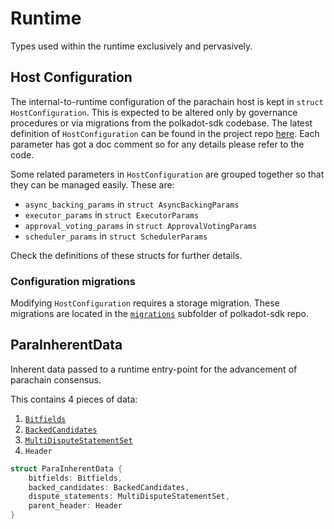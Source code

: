 # Runtime

Types used within the runtime exclusively and pervasively.

## Host Configuration

The internal-to-runtime configuration of the parachain host is kept in `struct HostConfiguration`. This is expected to
be altered only by governance procedures or via migrations from the polkadot-sdk codebase. The latest definition of
`HostConfiguration` can be found in the project repo
[here](https://github.com/paritytech/polkadot-sdk/blob/master/polkadot/runtime/parachains/src/configuration.rs). Each
parameter has got a doc comment so for any details please refer to the code.

Some related parameters in `HostConfiguration` are grouped together so that they can be managed easily. These are:
* `async_backing_params` in `struct AsyncBackingParams`
* `executor_params` in `struct ExecutorParams`
* `approval_voting_params` in `struct ApprovalVotingParams`
* `scheduler_params` in `struct SchedulerParams`

Check the definitions of these structs for further details.

### Configuration migrations
Modifying `HostConfiguration` requires a storage migration. These migrations are located in the
[`migrations`](https://github.com/paritytech/polkadot-sdk/blob/master/polkadot/runtime/parachains/src/configuration.rs)
subfolder of polkadot-sdk repo.

## ParaInherentData

Inherent data passed to a runtime entry-point for the advancement of parachain consensus.

This contains 4 pieces of data:
1. [`Bitfields`](availability.md#signed-availability-bitfield)
2. [`BackedCandidates`](backing.md#backed-candidate)
3. [`MultiDisputeStatementSet`](disputes.md#multidisputestatementset)
4. `Header`

```rust
struct ParaInherentData {
	bitfields: Bitfields,
	backed_candidates: BackedCandidates,
	dispute_statements: MultiDisputeStatementSet,
	parent_header: Header
}
```

